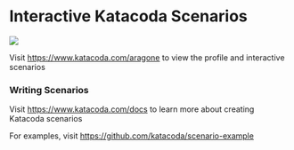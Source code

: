 # Interactive Katacoda Scenarios

[![](http://shields.katacoda.com/katacoda/aragone/count.svg)](https://www.katacoda.com/aragone "Get your profile on Katacoda.com")

Visit https://www.katacoda.com/aragone to view the profile and interactive scenarios

### Writing Scenarios
Visit https://www.katacoda.com/docs to learn more about creating Katacoda scenarios

For examples, visit https://github.com/katacoda/scenario-example
